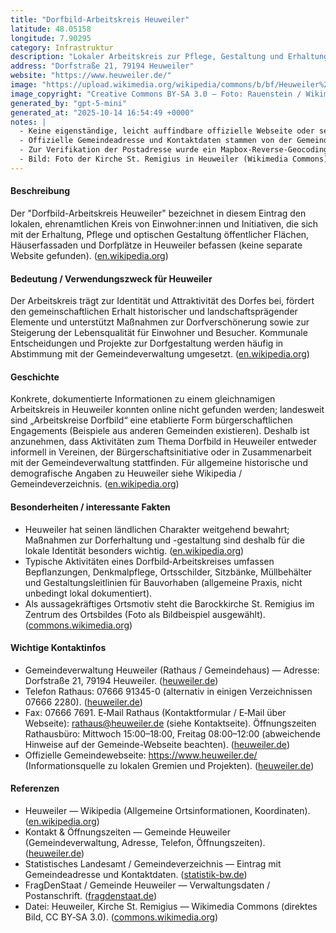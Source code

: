 ```yaml
---
title: "Dorfbild-Arbeitskreis Heuweiler"
latitude: 48.05158
longitude: 7.90295
category: Infrastruktur
description: "Lokaler Arbeitskreis zur Pflege, Gestaltung und Erhaltung des Dorfbildes von Heuweiler."
address: "Dorfstraße 21, 79194 Heuweiler"
website: "https://www.heuweiler.de/"
image: "https://upload.wikimedia.org/wikipedia/commons/b/bf/Heuweiler%2C_Kirche_St._Remigius.jpg"
image_copyright: "Creative Commons BY-SA 3.0 — Foto: Rauenstein / Wikimedia Commons"
generated_by: "gpt-5-mini"
generated_at: "2025-10-14 16:54:49 +0000"
notes: |
  - Keine eigenständige, leicht auffindbare offizielle Webseite oder separate Online-Präsenz für einen "Dorfbild‑Arbeitskreis Heuweiler" gefunden (Stand der Recherche: Webquellen, siehe Referenzen).
  - Offizielle Gemeindeadresse und Kontaktdaten stammen von der Gemeindeverwaltung Heuweiler (Dorfstraße 21). Statistische Quellen und Verzeichnisse bestätigen Adresse. ([heuweiler.de](https://www.heuweiler.de/buerger-rathaus/verwaltung/kontakt-oeffnungszeiten?utm_source=openai))
  - Zur Verifikation der Postadresse wurde ein Mapbox-Reverse-Geocoding-Aufruf durchgeführt; Mapbox liefert als nächstliegende Hausnummer Dorfstraße 19 (Koordinaten 48.05158, 7.90295). Die offizielle Gemeindeadresse lautet in amtlichen Verzeichnissen Dorfstraße 21. Bei Verwendung von GPS-Koordinaten bitte diese geringe Ungenauigkeit beachten.
  - Bild: Foto der Kirche St. Remigius in Heuweiler (Wikimedia Commons), direktes Bild-URL geprüft (≥300×300 px). ([commons.wikimedia.org](https://commons.wikimedia.org/wiki/File%3AHeuweiler%2C_Kirche_St._Remigius.jpg))
---
```


#### Beschreibung
Der "Dorfbild-Arbeitskreis Heuweiler" bezeichnet in diesem Eintrag den lokalen, ehrenamtlichen Kreis von Einwohner:innen und Initiativen, die sich mit der Erhaltung, Pflege und optischen Gestaltung öffentlicher Flächen, Häuserfassaden und Dorfplätze in Heuweiler befassen (keine separate Website gefunden). ([en.wikipedia.org](https://en.wikipedia.org/wiki/Heuweiler))

#### Bedeutung / Verwendungszweck für Heuweiler
Der Arbeitskreis trägt zur Identität und Attraktivität des Dorfes bei, fördert den gemeinschaftlichen Erhalt historischer und landschaftsprägender Elemente und unterstützt Maßnahmen zur Dorfverschönerung sowie zur Steigerung der Lebensqualität für Einwohner und Besucher. Kommunale Entscheidungen und Projekte zur Dorfgestaltung werden häufig in Abstimmung mit der Gemeindeverwaltung umgesetzt. ([en.wikipedia.org](https://en.wikipedia.org/wiki/Heuweiler))

#### Geschichte
Konkrete, dokumentierte Informationen zu einem gleichnamigen Arbeitskreis in Heuweiler konnten online nicht gefunden werden; landesweit sind „Arbeitskreise Dorfbild“ eine etablierte Form bürgerschaftlichen Engagements (Beispiele aus anderen Gemeinden existieren). Deshalb ist anzunehmen, dass Aktivitäten zum Thema Dorfbild in Heuweiler entweder informell in Vereinen, der Bürgerschaftsinitiative oder in Zusammenarbeit mit der Gemeindeverwaltung stattfinden. Für allgemeine historische und demografische Angaben zu Heuweiler siehe Wikipedia / Gemeindeverzeichnis. ([en.wikipedia.org](https://en.wikipedia.org/wiki/Heuweiler))

#### Besonderheiten / interessante Fakten
- Heuweiler hat seinen ländlichen Charakter weitgehend bewahrt; Maßnahmen zur Dorferhaltung und -gestaltung sind deshalb für die lokale Identität besonders wichtig. ([en.wikipedia.org](https://en.wikipedia.org/wiki/Heuweiler))  
- Typische Aktivitäten eines Dorfbild‑Arbeitskreises umfassen Bepflanzungen, Denkmalpflege, Ortsschilder, Sitzbänke, Müllbehälter und Gestaltungsleitlinien für Bauvorhaben (allgemeine Praxis, nicht unbedingt lokal dokumentiert).  
- Als aussagekräftiges Ortsmotiv steht die Barockkirche St. Remigius im Zentrum des Ortsbildes (Foto als Bildbeispiel ausgewählt). ([commons.wikimedia.org](https://commons.wikimedia.org/wiki/File%3AHeuweiler%2C_Kirche_St._Remigius.jpg))

#### Wichtige Kontaktinfos
- Gemeindeverwaltung Heuweiler (Rathaus / Gemeindehaus) — Adresse: Dorfstraße 21, 79194 Heuweiler. ([heuweiler.de](https://www.heuweiler.de/buerger-rathaus/verwaltung/kontakt-oeffnungszeiten?utm_source=openai))  
- Telefon Rathaus: 07666 91345-0 (alternativ in einigen Verzeichnissen 07666 2280). ([heuweiler.de](https://www.heuweiler.de/buerger-rathaus/verwaltung/kontakt-oeffnungszeiten?utm_source=openai))  
- Fax: 07666 7691. E‑Mail Rathaus (Kontaktformular / E‑Mail über Webseite): rathaus@heuweiler.de (siehe Kontaktseite). Öffnungszeiten Rathausbüro: Mittwoch 15:00–18:00, Freitag 08:00–12:00 (abweichende Hinweise auf der Gemeinde-Webseite beachten). ([heuweiler.de](https://www.heuweiler.de/buerger-rathaus/verwaltung/kontakt-oeffnungszeiten?utm_source=openai))  
- Offizielle Gemeindewebseite: https://www.heuweiler.de/ (Informationsquelle zu lokalen Gremien und Projekten). ([heuweiler.de](https://www.heuweiler.de/?utm_source=openai))

#### Referenzen
- Heuweiler — Wikipedia (Allgemeine Ortsinformationen, Koordinaten). ([en.wikipedia.org](https://en.wikipedia.org/wiki/Heuweiler))  
- Kontakt & Öffnungszeiten — Gemeinde Heuweiler (Gemeindeverwaltung, Adresse, Telefon, Öffnungszeiten). ([heuweiler.de](https://www.heuweiler.de/buerger-rathaus/verwaltung/kontakt-oeffnungszeiten?utm_source=openai))  
- Statistisches Landesamt / Gemeindeverzeichnis — Eintrag mit Gemeindeadresse und Kontaktdaten. ([statistik-bw.de](https://www.statistik-bw.de/Service/Gemeindeverzeichnis/Gem.jsp?G=315051&utm_source=openai))  
- FragDenStaat / Gemeinde Heuweiler — Verwaltungsdaten / Postanschrift. ([fragdenstaat.de](https://fragdenstaat.de/behoerde/8310/gemeinde-heuweiler/?utm_source=openai))  
- Datei: Heuweiler, Kirche St. Remigius — Wikimedia Commons (direktes Bild, CC BY‑SA 3.0). ([commons.wikimedia.org](https://commons.wikimedia.org/wiki/File%3AHeuweiler%2C_Kirche_St._Remigius.jpg))
